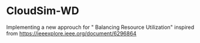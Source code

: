 # CloudSim-WD

Implementing a new approuch for " Balancing Resource Utilization" inspired from https://ieeexplore.ieee.org/document/6296864
